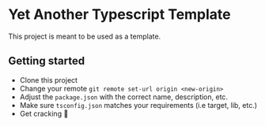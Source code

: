 # Yet Another Typescript Template

This project is meant to be used as a template. 

## Getting started

- Clone this project
- Change your remote `git remote set-url origin <new-origin>`
- Adjust the `package.json` with the correct name, description, etc.
- Make sure `tsconfig.json` matches your requirements (i.e target, lib, etc.)
- Get cracking :muscle:

